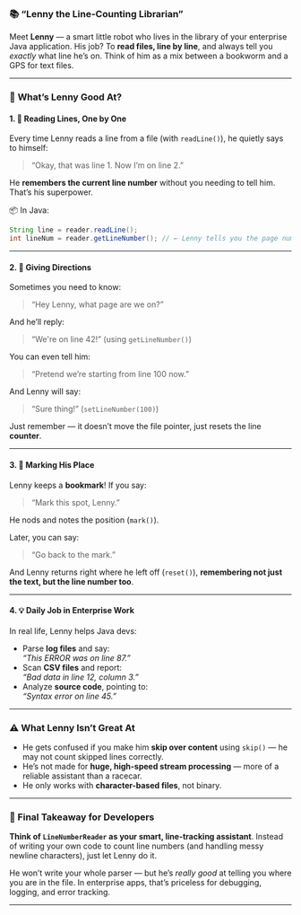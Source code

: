 ### 📚 **“Lenny the Line-Counting Librarian”**

Meet **Lenny** — a smart little robot who lives in the library of your enterprise Java application. His job? To **read files, line by line**, and always tell you *exactly* what line he’s on. Think of him as a mix between a bookworm and a GPS for text files.

---

### 🧠 **What’s Lenny Good At?**

#### 1. 🧾 **Reading Lines, One by One**
Every time Lenny reads a line from a file (with `readLine()`), he quietly says to himself:
> “Okay, that was line 1. Now I’m on line 2.”

He **remembers the current line number** without you needing to tell him. That’s his superpower.

📦 In Java:
```java
String line = reader.readLine();
int lineNum = reader.getLineNumber(); // ← Lenny tells you the page number!
```

---

#### 2. 🧭 **Giving Directions**
Sometimes you need to know:
> “Hey Lenny, what page are we on?”

And he’ll reply:
> “We're on line 42!” (using `getLineNumber()`)

You can even tell him:
> “Pretend we’re starting from line 100 now.”

And Lenny will say:
> “Sure thing!” (`setLineNumber(100)`)

Just remember — it doesn’t move the file pointer, just resets the line **counter**.

---

#### 3. 🔖 **Marking His Place**
Lenny keeps a **bookmark**! If you say:
> “Mark this spot, Lenny.”

He nods and notes the position (`mark()`).

Later, you can say:
> “Go back to the mark.”

And Lenny returns right where he left off (`reset()`), **remembering not just the text, but the line number too**.

---

#### 4. 💡 **Daily Job in Enterprise Work**
In real life, Lenny helps Java devs:
- Parse **log files** and say:  
  *“This ERROR was on line 87.”*
- Scan **CSV files** and report:  
  *“Bad data in line 12, column 3.”*
- Analyze **source code**, pointing to:  
  *“Syntax error on line 45.”*

---

### ⚠️ **What Lenny Isn’t Great At**
- He gets confused if you make him **skip over content** using `skip()` — he may not count skipped lines correctly.
- He’s not made for **huge, high-speed stream processing** — more of a reliable assistant than a racecar.
- He only works with **character-based files**, not binary.

---

### 💼 Final Takeaway for Developers

**Think of `LineNumberReader` as your smart, line-tracking assistant**. Instead of writing your own code to count line numbers (and handling messy newline characters), just let Lenny do it.

He won’t write your whole parser — but he’s *really good* at telling you where you are in the file. In enterprise apps, that’s priceless for debugging, logging, and error tracking.

---

